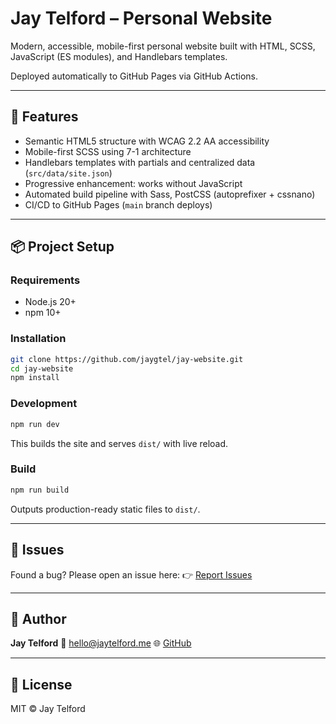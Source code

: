 # Jay Telford – Personal Website

Modern, accessible, mobile-first personal website built with HTML, SCSS, JavaScript (ES modules), and Handlebars templates.  

Deployed automatically to GitHub Pages via GitHub Actions.

---

## 🚀 Features

- Semantic HTML5 structure with WCAG 2.2 AA accessibility
- Mobile-first SCSS using 7-1 architecture
- Handlebars templates with partials and centralized data (`src/data/site.json`)
- Progressive enhancement: works without JavaScript
- Automated build pipeline with Sass, PostCSS (autoprefixer + cssnano)
- CI/CD to GitHub Pages (`main` branch deploys)

---

## 📦 Project Setup

### Requirements
- Node.js 20+
- npm 10+

### Installation
```bash
git clone https://github.com/jaygtel/jay-website.git
cd jay-website
npm install
````

### Development

```bash
npm run dev
```

This builds the site and serves `dist/` with live reload.

### Build

```bash
npm run build
```

Outputs production-ready static files to `dist/`.

---

## 🐛 Issues

Found a bug? Please open an issue here:
👉 [Report Issues](https://github.com/jaygtel/jay-website/issues)

---

## 👤 Author

**Jay Telford**
📧 [hello@jaytelford.me](mailto:hello@jaytelford.me)
🌐 [GitHub](https://github.com/jaygtel)

---

## 📄 License

MIT © Jay Telford

